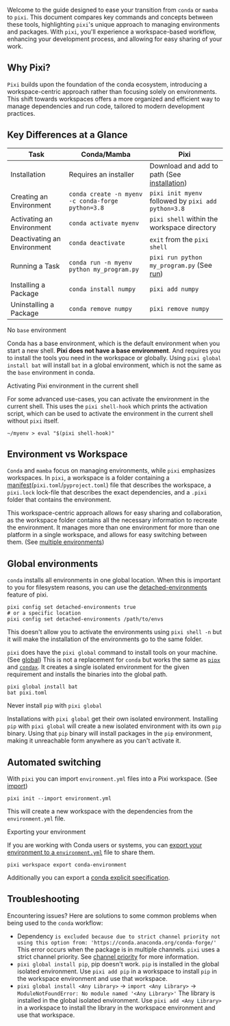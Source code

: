 Welcome to the guide designed to ease your transition from `conda` or `mamba` to `pixi`. This document compares key commands and concepts between these tools, highlighting `pixi`'s unique approach to managing environments and packages. With `pixi`, you'll experience a workspace-based workflow, enhancing your development process, and allowing for easy sharing of your work.

## Why Pixi?

`Pixi` builds upon the foundation of the conda ecosystem, introducing a workspace-centric approach rather than focusing solely on environments. This shift towards workspaces offers a more organized and efficient way to manage dependencies and run code, tailored to modern development practices.

## Key Differences at a Glance

| Task                        | Conda/Mamba                                       | Pixi                                                                       |
| --------------------------- | ------------------------------------------------- | -------------------------------------------------------------------------- |
| Installation                | Requires an installer                             | Download and add to path (See [installation](../../))                      |
| Creating an Environment     | `conda create -n myenv -c conda-forge python=3.8` | `pixi init myenv` followed by `pixi add python=3.8`                        |
| Activating an Environment   | `conda activate myenv`                            | `pixi shell` within the workspace directory                                |
| Deactivating an Environment | `conda deactivate`                                | `exit` from the `pixi shell`                                               |
| Running a Task              | `conda run -n myenv python my_program.py`         | `pixi run python my_program.py` (See [run](../../reference/cli/pixi/run/)) |
| Installing a Package        | `conda install numpy`                             | `pixi add numpy`                                                           |
| Uninstalling a Package      | `conda remove numpy`                              | `pixi remove numpy`                                                        |

No `base` environment

Conda has a base environment, which is the default environment when you start a new shell. **Pixi does not have a base environment**. And requires you to install the tools you need in the workspace or globally. Using `pixi global install bat` will install `bat` in a global environment, which is not the same as the `base` environment in conda.

Activating Pixi environment in the current shell

For some advanced use-cases, you can activate the environment in the current shell. This uses the `pixi shell-hook` which prints the activation script, which can be used to activate the environment in the current shell without `pixi` itself.

```shell
~/myenv > eval "$(pixi shell-hook)"

```

## Environment vs Workspace

`Conda` and `mamba` focus on managing environments, while `pixi` emphasizes workspaces. In `pixi`, a workspace is a folder containing a [manifest](../../reference/pixi_manifest/)(`pixi.toml`/`pyproject.toml`) file that describes the workspace, a `pixi.lock` lock-file that describes the exact dependencies, and a `.pixi` folder that contains the environment.

This workspace-centric approach allows for easy sharing and collaboration, as the workspace folder contains all the necessary information to recreate the environment. It manages more than one environment for more than one platform in a single workspace, and allows for easy switching between them. (See [multiple environments](../../workspace/multi_environment/))

## Global environments

`conda` installs all environments in one global location. When this is important to you for filesystem reasons, you can use the [detached-environments](../../reference/pixi_configuration/#detached-environments) feature of pixi.

```shell
pixi config set detached-environments true
# or a specific location
pixi config set detached-environments /path/to/envs

```

This doesn't allow you to activate the environments using `pixi shell -n` but it will make the installation of the environments go to the same folder.

`pixi` does have the `pixi global` command to install tools on your machine. (See [global](../../reference/cli/pixi/global/)) This is not a replacement for `conda` but works the same as [`pipx`](https://pipx.pypa.io/stable/) and [`condax`](https://mariusvniekerk.github.io/condax/). It creates a single isolated environment for the given requirement and installs the binaries into the global path.

```shell
pixi global install bat
bat pixi.toml

```

Never install `pip` with `pixi global`

Installations with `pixi global` get their own isolated environment. Installing `pip` with `pixi global` will create a new isolated environment with its own `pip` binary. Using that `pip` binary will install packages in the `pip` environment, making it unreachable form anywhere as you can't activate it.

## Automated switching

With `pixi` you can import `environment.yml` files into a Pixi workspace. (See [import](../../reference/cli/pixi/init/))

```shell
pixi init --import environment.yml

```

This will create a new workspace with the dependencies from the `environment.yml` file.

Exporting your environment

If you are working with Conda users or systems, you can [export your environment to a `environment.yml`](../../reference/cli/pixi/workspace/export/) file to share them.

```shell
pixi workspace export conda-environment

```

Additionally you can export a [conda explicit specification](../../reference/cli/pixi/workspace/export/).

## Troubleshooting

Encountering issues? Here are solutions to some common problems when being used to the `conda` workflow:

- Dependency `is excluded because due to strict channel priority not using this option from: 'https://conda.anaconda.org/conda-forge/'` This error occurs when the package is in multiple channels. `pixi` uses a strict channel priority. See [channel priority](../../advanced/channel_logic/) for more information.
- `pixi global install pip`, pip doesn't work. `pip` is installed in the global isolated environment. Use `pixi add pip` in a workspace to install `pip` in the workspace environment and use that workspace.
- `pixi global install <Any Library>` -> `import <Any Library>` -> `ModuleNotFoundError: No module named '<Any Library>'` The library is installed in the global isolated environment. Use `pixi add <Any Library>` in a workspace to install the library in the workspace environment and use that workspace.
